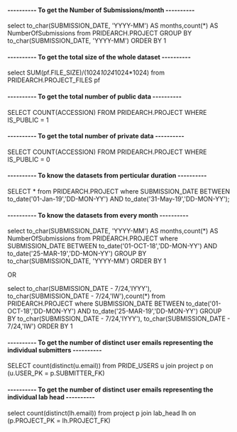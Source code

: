 #### ---------- To get the Number of Submissions/month ----------

select  to_char(SUBMISSION_DATE, 'YYYY-MM') AS months,count(*) AS NumberOfSubmissions
from PRIDEARCH.PROJECT
GROUP BY to_char(SUBMISSION_DATE, 'YYYY-MM')
ORDER BY 1

#### ---------- To get the total size of the whole dataset ----------

select  SUM(pf.FILE_SIZE)/(1024*1024*1024*1024)
from PRIDEARCH.PROJECT_FILES pf

#### ---------- To get the total number of public data ---------- 

SELECT COUNT(ACCESSION)
FROM PRIDEARCH.PROJECT 
WHERE IS_PUBLIC = 1

#### ---------- To get the total number of private data ---------- 

SELECT COUNT(ACCESSION)
FROM PRIDEARCH.PROJECT 
WHERE IS_PUBLIC = 0

#### ---------- To know the datasets from perticular duration ---------- 

SELECT *
from PRIDEARCH.PROJECT
where SUBMISSION_DATE 
BETWEEN to_date('01-Jan-19','DD-MON-YY') 
AND to_date('31-May-19','DD-MON-YY'); 

#### ---------- To know the datasets from every month ---------- 

select  to_char(SUBMISSION_DATE, 'YYYY-MM') AS months,count(*) AS NumberOfSubmissions
from PRIDEARCH.PROJECT
where SUBMISSION_DATE 
BETWEEN to_date('01-OCT-18','DD-MON-YY') 
AND to_date('25-MAR-19','DD-MON-YY')
GROUP BY to_char(SUBMISSION_DATE, 'YYYY-MM')
ORDER BY 1


OR

select  to_char(SUBMISSION_DATE - 7/24,'IYYY'), to_char(SUBMISSION_DATE - 7/24,'IW'),count(*)
from PRIDEARCH.PROJECT
where SUBMISSION_DATE 
BETWEEN to_date('01-OCT-18','DD-MON-YY') 
AND to_date('25-MAR-19','DD-MON-YY')
GROUP BY to_char(SUBMISSION_DATE - 7/24,'IYYY'), to_char(SUBMISSION_DATE - 7/24,'IW')
ORDER BY 1


#### ---------- To get the number of distinct user emails representing the individual submitters ---------- 

SELECT count(distinct(u.email)) from PRIDE_USERS u
join project p on (u.USER_PK = p.SUBMITTER_FK)

#### ---------- To get the number of distinct user emails representing the individual lab head ---------- 

select count(distinct(lh.email)) from project p 
join lab_head lh on (p.PROJECT_PK = lh.PROJECT_FK) 

